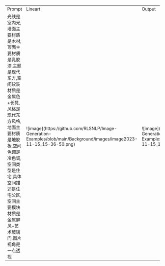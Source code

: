 <table>
  <tr>
    <td>Prompt</td>
    <td>Lineart</td>
    <td>Output</td>
  </tr>
  <tr>
    <td>光线是室内光,墙面主要材质是木材,顶面主要材质是乳胶漆,主题是现代东方,空间软装材质是金属色+长凳,风格是现代东方风格,地面主要材质是地胶板,空间色调是冷色调,空间类型是住宅,具体空间描述是住宅公区,空间主要模块材质是金属屏风+艺术玻璃门,图片视角是一点透视</td>
    <td>![image](https://github.com/RLSNLP/Image-Generation-Examples/blob/main/Background/images/image2023-11-15_15-36-50.png)</td>
    <td>![image](https://github.com/RLSNLP/Image-Generation-Examples/blob/main/Background/images/image2023-11-15_15-37-1.png)</td>
  </tr>
</table>
